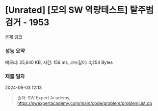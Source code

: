 # [Unrated] [모의 SW 역량테스트] 탈주범 검거 - 1953 

[문제 링크](https://swexpertacademy.com/main/code/problem/problemDetail.do?contestProbId=AV5PpLlKAQ4DFAUq) 

### 성능 요약

메모리: 25,640 KB, 시간: 156 ms, 코드길이: 4,254 Bytes

### 제출 일자

2024-09-03 12:13



> 출처: SW Expert Academy, https://swexpertacademy.com/main/code/problem/problemList.do